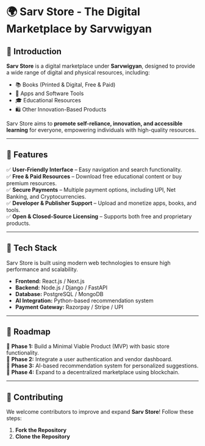 # 🌍 Sarv Store - The Digital Marketplace by Sarvwigyan
 

## 🚀 Introduction  

**Sarv Store** is a digital marketplace under **Sarvwigyan**, designed to provide a wide range of digital and physical resources, including:  
- 📚 Books (Printed & Digital, Free & Paid)  
- 📱 Apps and Software Tools  
- 🎓 Educational Resources  
- 🛍️ Other Innovation-Based Products  

Sarv Store aims to **promote self-reliance, innovation, and accessible learning** for everyone, empowering individuals with high-quality resources.  

---

## 🌟 Features  

✅ **User-Friendly Interface** – Easy navigation and search functionality.  
✅ **Free & Paid Resources** – Download free educational content or buy premium resources.  
✅ **Secure Payments** – Multiple payment options, including UPI, Net Banking, and Cryptocurrencies.  
✅ **Developer & Publisher Support** – Upload and monetize apps, books, and tools.  
✅ **Open & Closed-Source Licensing** – Supports both free and proprietary products.  

---

## 🔧 Tech Stack  

Sarv Store is built using modern web technologies to ensure high performance and scalability.  

- **Frontend:** React.js / Next.js  
- **Backend:** Node.js / Django / FastAPI  
- **Database:** PostgreSQL / MongoDB  
- **AI Integration:** Python-based recommendation system  
- **Payment Gateway:** Razorpay / Stripe / UPI  

---

## 🎯 Roadmap  

📌 **Phase 1:** Build a Minimal Viable Product (MVP) with basic store functionality.  
📌 **Phase 2:** Integrate a user authentication and vendor dashboard.  
📌 **Phase 3:** AI-based recommendation system for personalized suggestions.  
📌 **Phase 4:** Expand to a decentralized marketplace using blockchain.  

---

## 🤝 Contributing  

We welcome contributors to improve and expand **Sarv Store**! Follow these steps:  

1. **Fork the Repository** 
2. **Clone the Repository**
